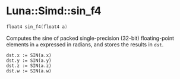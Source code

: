 # Luna::Simd::sin_f4

```c++
float4 sin_f4(float4 a)
```

Computes the sine of packed single-precision (32-bit) floating-point elements in `a` expressed in radians, and stores the results in `dst`. 


```
dst.x := SIN(a.x)
dst.y := SIN(a.y)
dst.z := SIN(a.z)
dst.w := SIN(a.w)
```


